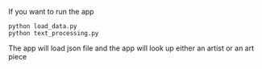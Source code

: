 If you want to run the app
```
python load_data.py
python text_processing.py
```

The app will load json file and the app will look up either an artist or an art piece
